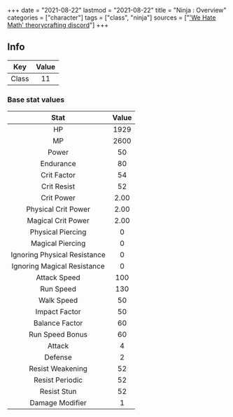 +++
date = "2021-08-22"
lastmod = "2021-08-22"
title = "Ninja : Overview"
categories = ["character"]
tags = ["class", "ninja"]
sources = ["['We Hate Math' theorycrafting discord](https://discord.gg/zY7bbFp)"]
+++

## Info

Key | Value
:-: | :-:
Class | 11

### Base stat values

Stat | Value
:-: | :-:
HP | 1929
MP | 2600
Power | 50
Endurance | 80
Crit Factor | 54
Crit Resist | 52
Crit Power | 2.00
Physical Crit Power | 2.00
Magical Crit Power | 2.00
Physical Piercing | 0
Magical Piercing | 0
Ignoring Physical Resistance | 0
Ignoring Magical Resistance | 0
Attack Speed | 100
Run Speed | 130
Walk Speed | 50
Impact Factor | 50
Balance Factor | 60
Run Speed Bonus | 60
Attack | 4
Defense | 2
Resist Weakening | 52
Resist Periodic | 52
Resist Stun | 52
Damage Modifier | 1
